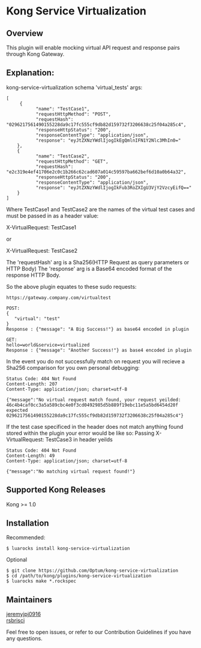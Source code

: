 # Kong Service Virtualization
## Overview
This plugin will enable mocking virtual API request and response pairs through Kong Gateway.

## Explanation:

kong-service-virtualization schema 'virtual_tests' args: 
```
[
     {
           "name": "TestCase1",           
           "requestHttpMethod": "POST",
           "requestHash": "0296217561490155228da9c17fc555cf9db82d159732f3206638c25f04a285c4",
           "responseHttpStatus": "200",
           "responseContentType": "application/json",
           "response": "eyJtZXNzYWdlIjogIkEgQmlnIFN1Y2Nlc3MhIn0="
    },
    {         
           "name": "TestCase2",           
           "requestHttpMethod": "GET",
           "requestHash": "e2c319e4ef41706e2c0c1b266c62cad607a014c59597ba662bef6d10a0b64a32",
           "responseHttpStatus": "200",
           "responseContentType": "application/json",
           "response": "eyJtZXNzYWdlIjogIkFub3RoZXIgU3VjY2VzcyEifQ=="
    } 
]
```

Where TestCase1 and TestCase2 are the names of the virtual test cases and must be passed in as a header value:

X-VirtualRequest: TestCase1

or

X-VirtualRequest: TestCase2

The 'requestHash' arg is a Sha256(HTTP Request as query parameters or HTTP Body)
The 'response' arg is a Base64 encoded format of the response HTTP Body.

So the above plugin equates to these sudo requests:

```
https://gateway.company.com/virtualtest

POST:
{
   "virtual": "test"
}
Response : {"message": "A Big Success!"} as base64 encoded in plugin

GET:
hello=world&service=virtualized
Response : {"message": "Another Success!"} as base4 encoded in plugin

```

In the event you do not successfully match on request you will recieve a Sha256 comparison for you own personal debugging:
```
Status Code: 404 Not Found
Content-Length: 207
Content-Type: application/json; charset=utf-8

{"message":"No virtual request match found, your request yeilded: 46c4b4caf0cc3a5a589cbc4e0f3cd0492985d5b889f19ebc11e5a5bd6454d20f expected 0296217561490155228da9c17fc555cf9db82d159732f3206638c25f04a285c4"}
```

If the test case specificed in the header does not match anything found stored within the plugin your error would be like so:
Passing X-VirtualRequest: TestCase3 in header yeilds
```
Status Code: 404 Not Found
Content-Length: 49
Content-Type: application/json; charset=utf-8

{"message":"No matching virtual request found!"}
```

## Supported Kong Releases
Kong >= 1.0

## Installation
Recommended:
```
$ luarocks install kong-service-virtualization
```

Optional
```
$ git clone https://github.com/Optum/kong-service-virtualization
$ cd /path/to/kong/plugins/kong-service-virtualization
$ luarocks make *.rockspec
```

## Maintainers
[jeremyjpj0916](https://github.com/jeremyjpj0916)  
[rsbrisci](https://github.com/rsbrisci)  

Feel free to open issues, or refer to our Contribution Guidelines if you have any questions.
